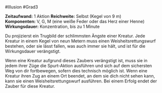 #Illusion #Grad3

**Zeitaufwand:** 1 Aktion
**Reichweite:** Selbst (Kegel von 9 m)
**Komponenten:** V, G, M (eine weiße Feder oder das Herz einer Henne)
**Wirkungsdauer:** Konzentration, bis zu 1 Minute

Du projizierst ein Trugbild der schlimmsten Ängste einer Kreatur. Jede Kreatur in einem Kegel von neun Metern muss einen Weisheitsrettungswurf bestehen, oder sie lässt fallen, was auch immer sie hält, und ist für die Wirkungsdauer verängstigt.

Wenn eine Kreatur aufgrund dieses Zaubers verängstigt ist, muss sie in jedem ihrer Züge die Spurt-Aktion ausführen und sich auf dem sichersten Weg von dir fortbewegen, sofern dies technisch möglich ist. Wenn eine Kreatur ihren Zug an einem Ort beendet, an dem sie dich nicht sehen kann, kann sie einen Weisheitsrettungswurf ausführen. Bei einem Erfolg endet der Zauber für diese Kreatur.